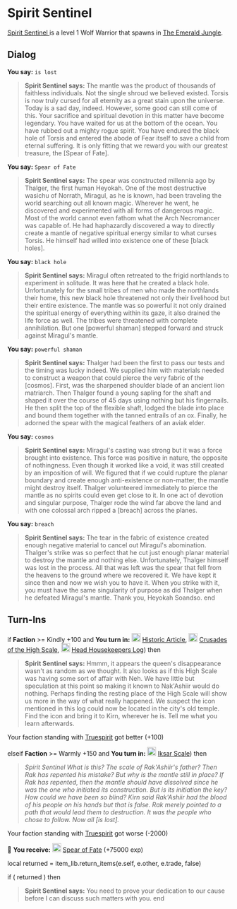 # Spirit Sentinel 



[Spirit Sentinel ](/npc/94013) is a level 1 Wolf Warrior that spawns in [The Emerald Jungle](/zone/94).





## Dialog

**You say:** `is lost`



>**Spirit Sentinel  says:** The mantle was the product of thousands of faithless individuals. Not the single shroud we believed existed. Torsis is now truly cursed for all eternity as a great stain upon the universe. Today is a sad day, indeed. However, some good can still come of this. Your sacrifice and spiritual devotion in this matter have become legendary. You have waited for us at the bottom of the ocean. You have rubbed out a mighty rogue spirit. You have endured the black hole of Torsis and entered the abode of Fear itself to save a child from eternal suffering. It is only fitting that we reward you with our greatest treasure, the [Spear of Fate].

**You say:** `Spear of Fate`



>**Spirit Sentinel  says:** The spear was constructed millennia ago by Thalger, the first human Heyokah. One of the most destructive wasichu of Norrath, Miragul, as he is known, had been traveling the world searching out all known magic. Wherever he went, he discovered and experimented with all forms of dangerous magic. Most of the world cannot even fathom what the Arch Necromancer was capable of. He had haphazardly discovered a way to directly create a mantle of negative spiritual energy similar to what curses Torsis. He himself had willed into existence one of these [black holes].

**You say:** `black hole`



>**Spirit Sentinel  says:** Miragul often retreated to the frigid northlands to experiment in solitude. It was here that he created a black hole.  Unfortunately for the small tribes of men who made the northlands their home, this new black hole threatened not only their livelihood but their entire existence. The mantle was so powerful it not only drained the spiritual energy of everything within its gaze, it also drained the life force as well. The tribes were threatened with complete annihilation. But one [powerful shaman] stepped forward and struck against Miragul's mantle.

**You say:** `powerful shaman`



>**Spirit Sentinel  says:** Thalger had been the first to pass our tests and the timing was lucky indeed. We supplied him with materials needed to construct a weapon that could pierce the very fabric of the [cosmos]. First, was the sharpened shoulder blade of an ancient lion matriarch. Then Thalger found a young sapling for the shaft and shaped it over the course of 45 days using nothing but his fingernails. He then split the top of the flexible shaft, lodged the blade into place and bound them together with the tanned entrails of an ox. Finally, he adorned the spear with the magical feathers of an aviak elder.

**You say:** `cosmos`



>**Spirit Sentinel  says:** Miragul's casting was strong but it was a force brought into existence. This force was positive in nature, the opposite of nothingness. Even though it worked like a void, it was still created by an imposition of will. We figured that if we could rupture the planar boundary and create enough anti-existence or non-matter, the mantle might destroy itself. Thalger volunteered immediately to pierce the mantle as no spirits could even get close to it. In one act of devotion and singular purpose, Thalger rode the wind far above the land and with one colossal arch ripped a [breach] across the planes.

**You say:** `breach`



>**Spirit Sentinel  says:** The tear in the fabric of existence created enough negative material to cancel out Miragul's abomination. Thalger's strike was so perfect that he cut just enough planar material to destroy the mantle and nothing else. Unfortunately, Thalger himself was lost in the process. All that was left was the spear that fell from the heavens to the ground where we recovered it. We have kept it since then and now we wish you to have it. When you strike with it, you must have the same singularity of purpose as did Thalger when he defeated Miragul's mantle. Thank you, Heyokah Soandso.
end



## Turn-Ins




if **Faction** >= Kindly +100 and  **You turn in:** <img style="background:url(/static/icons/blank_slot.gif);width:20px;height:20px;" src="/static/icons/item_865.png" alt="" /> <a
                                href="/item/18456" data-url="18456" class="tooltip-link link">Historic Article</a>, <img style="background:url(/static/icons/blank_slot.gif);width:20px;height:20px;" src="/static/icons/item_865.png" alt="" /> <a
                                href="/item/18457" data-url="18457" class="tooltip-link link">Crusades of the High Scale</a>, <img style="background:url(/static/icons/blank_slot.gif);width:20px;height:20px;" src="/static/icons/item_865.png" alt="" /> <a
                                href="/item/18458" data-url="18458" class="tooltip-link link">Head Housekeepers Log</a>) then 


>**Spirit Sentinel  says:** Hmmm, it appears the queen's disappearance wasn't as random as we thought. It also looks as if this High Scale was having some sort of affair with Neh. We have little but speculation at this point so making it known to Nak'Ashiir would do nothing. Perhaps finding the resting place of the High Scale will show us more in the way of what really happened. We suspect the icon mentioned in this log could now be located in the city's old temple. Find the icon and bring it to Kirn, wherever he is. Tell me what you learn afterwards.


Your faction standing with [Truespirit](/faction/404) got better (<span class='text-success'>+100</span>)

elseif **Faction** >= Warmly +150 and  **You turn in:** <img style="background:url(/static/icons/blank_slot.gif);width:20px;height:20px;" src="/static/icons/item_1234.png" alt="" /> <a
                                href="/item/1674" data-url="1674" class="tooltip-link link">Iksar Scale</a>) then 


>*Spirit Sentinel  What is this?  The scale of Rak'Ashiir's father?  Then Rak has repented his mistake?  But why is the mantle still in place?  If Rak has repented, then the mantle should have dissolved since he was the one who initiated its construction.  But is its initiation the key?  How could we have been so blind?  Kirn said Rak'Ashiir had the blood of his people on his hands but that is false. Rak merely pointed to a path that would lead them to destruction.  It was the people who chose to follow. Now all [is lost].*


Your faction standing with [Truespirit](/faction/404) got worse (<span class='text-danger'>-2000</span>)


 &#127873; **You receive:**  <img style="background:url(/static/icons/blank_slot.gif);width:20px;height:20px;" src="/static/icons/item_1187.png" alt="" /> <a
                                href="/item/10651" data-url="10651" class="tooltip-link link">Spear of Fate</a> (+75000 exp)

 

local returned = item_lib.return_items(e.self, e.other, e.trade, false)

if ( returned ) then


>**Spirit Sentinel  says:** You need to prove your dedication to our cause before I can discuss such matters with you.
end
